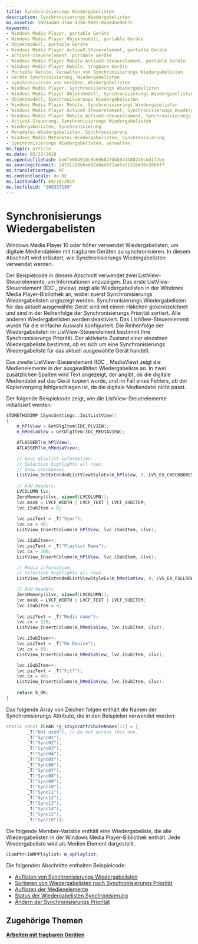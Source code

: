 ```yaml
---
title: Synchronisierungs Wiedergabelisten
description: Synchronisierungs Wiedergabelisten
ms.assetid: 5891ada0-37a6-4256-9885-8aa9dbe98b7c
keywords:
- Windows Media Player, portable Geräte
- Windows Media Player-Objektmodell, portable Geräte
- Objektmodell, portable Geräte
- Windows Media Player ActiveX-Steuerelement, portable Geräte
- ActiveX-Steuerelement, portable Geräte
- Windows Media Player Mobile ActiveX-Steuerelement, portable Geräte
- Windows Media Player Mobile, tragbare Geräte
- Portable Geräte, Verwalten von Synchronisierungs Wiedergabelisten
- Geräte Synchronisierung, Wiedergabelisten
- Synchronisieren von Geräten, Wiedergabelisten
- Windows Media Player, Synchronisierungs Wiedergabelisten
- Windows Media Player-Objektmodell, Synchronisierungs Wiedergabelisten
- Objektmodell, Synchronisierungs Wiedergabelisten
- Windows Media Player Mobile, Synchronisierungs Wiedergabelisten
- Windows Media Player ActiveX-Steuerelement, Synchronisierungs Wiedergabelisten
- Windows Media Player Mobile ActiveX-Steuerelement, Synchronisierungs Wiedergabelisten
- ActiveX-Steuerung, Synchronisierungs Wiedergabelisten
- Wiedergabelisten, Synchronisierung
- Metadatei-Wiedergabelisten, Synchronisierung
- Windows Media Metadatei-Wiedergabelisten, Synchronisierung
- Synchronisierungs Wiedergabelisten, verwalten
ms.topic: article
ms.date: 05/31/2018
ms.openlocfilehash: be0fe084918c0b69b827dbb941388246cbd177ee
ms.sourcegitcommit: 2d531328b6ed82d4ad971a45a5131b430c5866f7
ms.translationtype: MT
ms.contentlocale: de-DE
ms.lasthandoff: 09/16/2019
ms.locfileid: "106337189"
---
```

# <a name="managing-synchronization-playlists"></a>Synchronisierungs Wiedergabelisten

Windows Media Player 10 oder höher verwendet Wiedergabelisten, um digitale Mediendateien mit tragbaren Geräten zu synchronisieren. In diesem Abschnitt wird erläutert, wie Synchronisierungs Wiedergabelisten verwendet werden.

Der Beispielcode in diesem Abschnitt verwendet zwei ListView-Steuerelemente, um Informationen anzuzeigen. Das erste ListView-Steuerelement (IDC \_ plview) zeigt alle Wiedergabelisten in der Windows Media Player-Bibliothek an, wobei zuerst Synchronisierungs Wiedergabelisten angezeigt werden. Synchronisierungs Wiedergabelisten für das aktuell ausgewählte Gerät sind mit einem Häkchen gekennzeichnet und sind in der Reihenfolge der Synchronisierungs Priorität sortiert. Alle anderen Wiedergabelisten werden deaktiviert. Das ListView-Steuerelement wurde für die einfache Auswahl konfiguriert. Die Reihenfolge der Wiedergabelisten im ListView-Steuerelement bestimmt Ihre Synchronisierungs Priorität. Der aktivierte Zustand einer einzelnen Wiedergabeliste bestimmt, ob es sich um eine Synchronisierungs Wiedergabeliste für das aktuell ausgewählte Gerät handelt.

Das zweite ListView-Steuerelement (IDC \_ MediaView) zeigt die Medienelemente in der ausgewählten Wiedergabeliste an. In zwei zusätzlichen Spalten wird Text angezeigt, der angibt, ob die digitale Mediendatei auf das Gerät kopiert wurde, und im Fall eines Fehlers, ob der Kopiervorgang fehlgeschlagen ist, da die digitale Mediendatei nicht passt.

Der folgende Beispielcode zeigt, wie die ListView-Steuerelemente initialisiert werden:


```C++
STDMETHODIMP CSyncSettings::InitListView()
{
    m_hPlView = GetDlgItem(IDC_PLVIEW);
    m_hMediaView = GetDlgItem(IDC_MEDIAVIEW); 

    ATLASSERT(m_hPlView);
    ATLASSERT(m_hMediaView);

    // Sync playlist information.
    // Selection highlights all rows.
    // Show checkboxes.
    ListView_SetExtendedListViewStyleEx(m_hPlView, 0, LVS_EX_CHECKBOXES | LVS_EX_FULLROWSELECT);
   
    // Add headers.
    LVCOLUMN lvc;
    ZeroMemory(&lvc, sizeof(LVCOLUMN));
    lvc.mask = LVCF_WIDTH | LVCF_TEXT | LVCF_SUBITEM; 
    lvc.iSubItem = 0;
    
    lvc.pszText = _T("Sync");
    lvc.cx = 40;
    ListView_InsertColumn(m_hPlView, lvc.iSubItem, &lvc);

    lvc.iSubItem++;
    lvc.pszText = _T("Playlist Name");
    lvc.cx = 300;
    ListView_InsertColumn(m_hPlView, lvc.iSubItem, &lvc); 

    // Media information.
    // Selection highlights all rows.
    ListView_SetExtendedListViewStyleEx(m_hMediaView, 0, LVS_EX_FULLROWSELECT);

    // Add headers
    ZeroMemory(&lvc, sizeof(LVCOLUMN));
    lvc.mask = LVCF_WIDTH | LVCF_TEXT | LVCF_SUBITEM; 
    lvc.iSubItem = 0;
    
    lvc.pszText = _T("Media name");
    lvc.cx = 150;
    ListView_InsertColumn(m_hMediaView, lvc.iSubItem, &lvc);

    lvc.iSubItem++;
    lvc.pszText = _T("On Device");
    lvc.cx = 69;
    ListView_InsertColumn(m_hMediaView, lvc.iSubItem, &lvc);  

    lvc.iSubItem++;
    lvc.pszText = _T("Fit?");
    lvc.cx = 40;
    ListView_InsertColumn(m_hMediaView, lvc.iSubItem, &lvc);  
   
    return S_OK;
}
```



Das folgende Array von Zeichen folgen enthält die Namen der Synchronisierungs Attribute, die in den Beispielen verwendet werden:


```C++
static const TCHAR *g_szSyncAttributeNames[17] = {
        _T("Not used"), // Do not access this one.
        _T("Sync01"),
        _T("Sync02"),
        _T("Sync03"),
        _T("Sync04"),
        _T("Sync05"),
        _T("Sync06"),
        _T("Sync07"),
        _T("Sync08"),
        _T("Sync09"),
        _T("Sync10"),
        _T("Sync11"),
        _T("Sync12"),
        _T("Sync13"),
        _T("Sync14"),
        _T("Sync15"),
        _T("Sync16")};
```



Die folgende Member-Variable enthält eine Wiedergabeliste, die alle Wiedergabelisten in der Windows Media Player-Bibliothek enthält. Jede Wiedergabeliste wird als Medien Element dargestellt.


```C++
CComPtr<IWMPPlaylist> m_spPlaylist;
```



Die folgenden Abschnitte enthalten Beispielcode:

-   [Auflisten von Synchronisierungs Wiedergabelisten](enumerating-synchronization-playlists.md)
-   [Sortieren von Wiedergabelisten nach Synchronisierungs Priorität](sorting-playlists-by-synchronization-priority.md)
-   [Auflisten der Medienelemente](enumerating-the-media-items.md)
-   [Status der Wiedergabelisten Synchronisierung](determining-playlist-synchronization-state.md)
-   [Ändern der Synchronisierungs Priorität](changing-synchronization-priority.md)

## <a name="related-topics"></a>Zugehörige Themen

<dl> <dt>

[**Arbeiten mit tragbaren Geräten**](working-with-portable-devices.md)
</dt> </dl>

 

 




